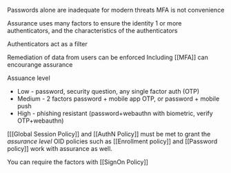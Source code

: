 
Passwords alone are inadequate for modern threats
MFA is not convenience

Assurance uses many factors to ensure the identity
1 or more authenticators, and the characteristics of the authenticators

Authenticators act as a filter

Remediation of data from users can be enforced
Including [[MFA]] can encourange assurance 

Assuance level
- Low - password, security question, any single factor auth (OTP)
- Medium - 2 factors password + mobile app OTP, or password + mobile push
- High - phishing resistant (password+webauthn with biometric, verify OTP+webauthn)



[[[Global Session Policy]] and [[AuthN Policy]] must be met to grant the *assurance level*
OID policies such as [[Enrollment policy]] and [[Password policy]] work with assurance as well.

You can require the factors  with [[SignOn Policy]]

